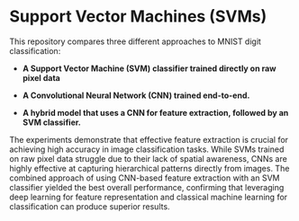 # Support Vector Machines (SVMs)

This repository compares three different approaches to MNIST digit classification:

- **A Support Vector Machine (SVM) classifier trained directly on raw pixel data**

- **A Convolutional Neural Network (CNN) trained end-to-end.**

- **A hybrid model that uses a CNN for feature extraction, followed by an SVM classifier.**

The experiments demonstrate that effective feature extraction is crucial for achieving high accuracy in image classification tasks. While SVMs trained on raw pixel data struggle due to their lack of spatial awareness, CNNs are highly effective at capturing hierarchical patterns directly from images. The combined approach of using CNN-based feature extraction with an SVM classifier yielded the best overall performance, confirming that leveraging deep learning for feature representation and classical machine learning for classification can produce superior results.







